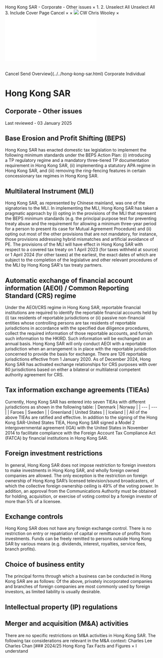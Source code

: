Hong Kong SAR - Corporate - Other issues
×
1.
2.
Unselect All
Unselect All
3.
Include Cover Page
Cancel
×
×
![](../../-/media/world-wide-tax-summaries/attachments/global---chris-wooley.ashx%3Frev=ac5e5f3223b34096b1afc2a6009c7320&revision=ac5e5f32-23b3-4096-b1af-c2a6009c7320&hash=859B7ADC84DC2CBEC9760E9E6EE7DE6D0A8BFCDF)
CW
Chris Wooley
×
![](other-issues.html)
######
Cancel
Send
Overview](../../hong-kong-sar.html)
Corporate
Individual
# Hong Kong SAR
## Corporate - Other issues
Last reviewed - 03 January 2025
## Base Erosion and Profit Shifting (BEPS)
Hong Kong SAR has enacted domestic tax legislation to implement the following minimum standards under the BEPS Action Plan: (i) introducing a TP regulatory regime and a mandatory three-tiered TP documentation requirement in Hong Kong SAR, (ii) implementing a statutory APA regime in Hong Kong SAR, and (iii) removing the ring-fencing features in certain concessionary tax regimes in Hong Kong SAR.
## Multilateral Instrument (MLI)
Hong Kong SAR, as represented by Chinese mainland, was one of the signatories to the MLI. In implementing the MLI, Hong Kong SAR has taken a pragmatic approach by (i) opting in the provisions of the MLI that represent the BEPS minimum standards (e.g. the principal purpose test for preventing treaty abuse and the requirement for allowing a minimum three-year period for a person to present its case for Mutual Agreement Procedure) and (ii) opting out most of the other provisions that are not mandatory, for instance, those provisions addressing hybrid mismatches and artificial avoidance of PE. The provisions of the MLI will have effect in Hong Kong SAR with respect to a covered tax treaty on 1 April 2023 (for taxes withheld at source) or 1 April 2024 (for other taxes) at the earliest, the exact dates of which are subject to the completion of the legislative and other relevant procedures of the MLI by Hong Kong SAR's tax treaty partners.
## Automatic exchange of financial account information (AEOI) / Common Reporting Standard (CRS) regime
Under the AEOI/CRS regime in Hong Kong SAR, reportable financial institutions are required to identify the reportable financial accounts held by (i) tax residents of reportable jurisdictions or (ii) passive non-financial entities whose controlling persons are tax residents of reportable jurisdictions in accordance with the specified due diligence procedures, collect the required information of those reportable accounts, and furnish such information to the HKIRD. Such information will be exchanged on an annual basis. Hong Kong SAR will only conduct AEOI with a reportable jurisdiction when an arrangement is in place with the reportable jurisdiction concerned to provide the basis for exchange.
There are 126 reportable jurisdictions effective from 1 January 2020. As of December 2024, Hong Kong SAR has activated exchange relationships for CRS purposes with over 80 jurisdictions based on either a bilateral or multilateral competent authority agreement for CRS.
## Tax information exchange agreements (TIEAs)
Currently, Hong Kong SAR has entered into seven TIEAs with different jurisdictions as shown in the following table:
| Denmark | Norway |
| --- | --- |
| Faroes | Sweden |
| Greenland | United States |
| Iceland |  |
All of the above TIEAs are ratified and effective.
In addition to the signing of the Hong Kong SAR-United States TIEA, Hong Kong SAR signed a Model 2 intergovernmental agreement (IGA) with the United States in November 2014 to facilitate compliance with the Foreign Account Tax Compliance Act (FATCA) by financial institutions in Hong Kong SAR.
## Foreign investment restrictions
In general, Hong Kong SAR does not impose restriction to foreign investors to make investments in Hong Kong SAR, and wholly foreign owned companies are allowed. The only exception is the restriction on foreign ownership of Hong Kong SAR’s licensed television/sound broadcasters, of which the collective foreign ownership ceiling is 49% of the voting power. In addition, an approval from the Communications Authority must be obtained for holding, acquisition, or exercise of voting control by a foreign investor of more than 5% of a licensee.
## Exchange controls
Hong Kong SAR does not have any foreign exchange control. There is no restriction on entry or repatriation of capital or remittance of profits from investments. Funds can be freely remitted to persons outside Hong Kong SAR by various means (e.g. dividends, interest, royalties, service fees, branch profits).
## Choice of business entity
The principal forms through which a business can be conducted in Hong Kong SAR are as follows:
Of the above, privately incorporated companies and branches of foreign companies are most commonly used by foreign investors, as limited liability is usually desirable.
## Intellectual property (IP) regulations
## Merger and acquisition (M&A) activities
There are no specific restrictions on M&A activities in Hong Kong SAR. The following tax considerations are relevant in the M&A context:
Charles Lee
Charles Chan
[### 2024/25 Hong Kong Tax Facts and Figures
×
I understand